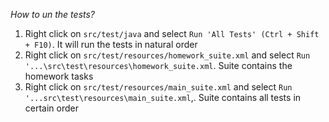_How to un the tests?_

1. Right click on `src/test/java` and select `Run 'All Tests' (Ctrl + Shift + F10)`. It will run the tests in natural order
2. Right click on `src/test/resources/homework_suite.xml` and select `Run '...\src\test\resources\homework_suite.xml`. Suite contains the homework tasks
3. Right click on `src/test/resources/main_suite.xml` and select `Run '...src\test\resources\main_suite.xml`,. Suite contains all tests in certain order